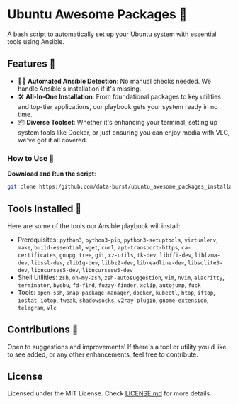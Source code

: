# Ubuntu Awesome Packages 🎉

A bash script to automatically set up your Ubuntu system with essential tools using Ansible.

## Features 🌠

- 🕵️‍♂️ **Automated Ansible Detection**: No manual checks needed. We handle Ansible's installation if it's missing.
- 🛠 **All-In-One Installation**: From foundational packages to key utilities and top-tier applications, our playbook gets your system ready in no time.
- 📦 **Diverse Toolset**: Whether it's enhancing your terminal, setting up system tools like Docker, or just ensuring you can enjoy media with VLC, we've got it all covered.

### How to Use 🚀

**Download and Run the script**:
```bash
git clone https:/github.com/data-burst/ubuntu_awesome_packages_installation.git && ./installation.sh
```
## Tools Installed 🧰

Here are some of the tools our Ansible playbook will install:

- Prerequisites: `python3`, `python3-pip`, `python3-setuptools`, `virtualenv`, `make`, `build-essential`, `wget`, `curl`, `apt-transport-https`, `ca-certificates`, `gnupg`, `tree`, `git`, `xz-utils`, `tk-dev`, `libffi-dev`, `liblzma-dev`, `libssl-dev`, `zlib1g-dev`, `libbz2-dev`, `libreadline-dev`, `libsqlite3-dev`, `libncurses5-dev`, `libncursesw5-dev`
- Shell Utilities: `zsh`, `oh-my-zsh`, `zsh-autosuggestion`, `vim`, `nvim`, `alacritty`, `terminator`, `byobu`, `fd-find`, `fuzzy-finder`, `xclip`, `autojump`, `fuck`
- Tools:  `open-ssh`, `snap-package-manager`, `docker`, `kubectl`, `htop`, `iftop`, `iostat`, `iotop`, `tweak`, `shadowsocks`, `v2ray-plugin`, `gnome-extension`, `telegram`, `vlc`

## Contributions 🤝

Open to suggestions and improvements! If there's a tool or utility you'd like to see added, or any other enhancements, feel free to contribute.

## License

Licensed under the MIT License. Check [LICENSE.md](LICENSE.md) for more details.


